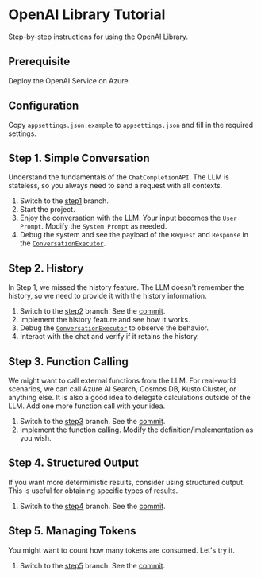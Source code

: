 # OpenAI Library Tutorial

Step-by-step instructions for using the OpenAI Library.

## Prerequisite

Deploy the OpenAI Service on Azure.

## Configuration

Copy `appsettings.json.example` to `appsettings.json` and fill in the required settings.

## Step 1. Simple Conversation

Understand the fundamentals of the `ChatCompletionAPI`. The LLM is stateless, so you always need to send a request with all contexts.

1. Switch to the [step1](https://github.com/TsuyoshiUshio/OpenAISDKTutorial/tree/step1) branch.
2. Start the project.
3. Enjoy the conversation with the LLM. Your input becomes the `User Prompt`. Modify the `System Prompt` as needed.
4. Debug the system and see the payload of the `Request` and `Response` in the [`ConversationExecutor`](OpenAISDKTutorial/ConversationExecutor.cs).

## Step 2. History

In Step 1, we missed the history feature. The LLM doesn't remember the history, so we need to provide it with the history information.

1. Switch to the [step2](https://github.com/TsuyoshiUshio/OpenAISDKTutorial/tree/step2) branch. See the [commit](https://github.com/your-repo/OpenAISDKTutorial/commit/step2).
2. Implement the history feature and see how it works.
3. Debug the [`ConversationExecutor`](OpenAISDKTutorial/ConversationExecutor.cs) to observe the behavior.
4. Interact with the chat and verify if it retains the history.

## Step 3. Function Calling

We might want to call external functions from the LLM. For real-world scenarios, we can call Azure AI Search, Cosmos DB, Kusto Cluster, or anything else. It is also a good idea to delegate calculations outside of the LLM. Add one more function call with your idea.

1. Switch to the [step3](https://github.com/TsuyoshiUshio/OpenAISDKTutorial/tree/step3) branch. See the [commit](https://github.com/your-repo/OpenAISDKTutorial/commit/step3).
2. Implement the function calling. Modify the definition/implementation as you wish.

## Step 4. Structured Output

If you want more deterministic results, consider using structured output. This is useful for obtaining specific types of results.

1. Switch to the [step4](https://github.com/TsuyoshiUshio/OpenAISDKTutorial/tree/step4) branch. See the [commit](https://github.com/your-repo/OpenAISDKTutorial/commit/step4).

## Step 5. Managing Tokens

You might want to count how many tokens are consumed. Let's try it.

1. Switch to the [step5](https://github.com/your-repo/OpenAISDKTutorial/tree/step5) branch. See the [commit](https://github.com/your-repo/OpenAISDKTutorial/commit/step5).
